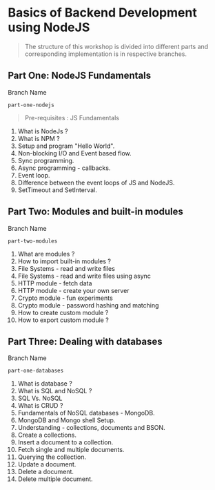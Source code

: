 # Basics of Backend Development using NodeJS

> The structure of this workshop is divided into different parts and corresponding implementation
is in respective branches.

## Part One: NodeJS Fundamentals

Branch Name
```
part-one-nodejs
```

> Pre-requisites : JS Fundamentals

1. What is NodeJs ?
2. What is NPM ?
3. Setup and program "Hello World".
4. Non-blocking I/O and Event based flow.
5. Sync programming.
6. Async programming - callbacks. 
7. Event loop.
8. Difference between the event loops of JS and NodeJS.
9. SetTimeout and SetInterval.

## Part Two: Modules and built-in modules

Branch Name
```
part-two-modules
```

1. What are modules ?
2. How to import built-in modules ?
3. File Systems - read and write files 
4. File Systems - read and write files using async
5. HTTP module - fetch data 
6. HTTP module - create your own server
7. Crypto module - fun experiments
8. Crypto module - password hashing and matching
9. How to create custom module ?
10. How to export custom module ?

## Part Three: Dealing with databases

Branch Name
```
part-one-databases
```

1. What is database ?
2. What is SQL and NoSQL ?
3. SQL Vs. NoSQL
4. What is CRUD ?
5. Fundamentals of NoSQL databases - MongoDB.
6. MongoDB and Mongo shell Setup.
7. Understanding - collections, documents and BSON.
8. Create a collections.
9. Insert a document to a collection.
10. Fetch single and multiple documents.
11. Querying the collection.
12. Update a document.
13. Delete a document.
14. Delete multiple document.
